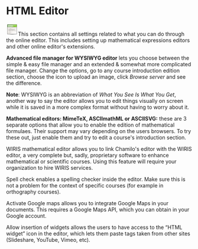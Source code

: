 # HTML Editor

![](../../../.gitbook/assets/graficos10%20%284%29.png)This section contains all settings related to what you can do through the online editor. This includes setting up mathematical expressions editors and other online editor's extensions.

**Advanced file manager for WYSIWYG editor** lets you choose between the simple & easy file manager and an extended & somewhat more complicated file manager. Change the options, go to any course introduction edition section, choose the icon to upload an image, click _Browse server_ and see the difference.

**Note**: WYSIWYG is an abbreviation of _What You See Is What You Get_, another way to say the editor allows you to edit things visually on screen while it is saved in a more complex format without having to worry about it.

**Mathematical editors: MimeTeX, ASCIImathML or ASCIISVG:** these are 3 separate options that allow you to enable the edition of mathematical formulaes. Their support may vary depending on the users browsers. To try these out, just enable them and try to edit a course's introduction section.

WIRIS mathematical editor allows you to link Chamilo's editor with the WIRIS editor, a very complete but, sadly, proprietary software to enhance mathematical or scientific courses. Using this feature will require your organization to hire WIRIS services.

Spell check enables a spelling checker inside the editor. Make sure this is not a problem for the context of specific courses \(for example in orthography courses\).

Activate Google maps allows you to integrate Google Maps in your documents. This requires a Google Maps API, which you can obtain in your Google account.

Allow insertion of widgets allows the users to have access to the “HTML widget” icon in the editor, which lets them paste tags taken from other sites \(Slideshare, YouTube, Vimeo, etc\).

